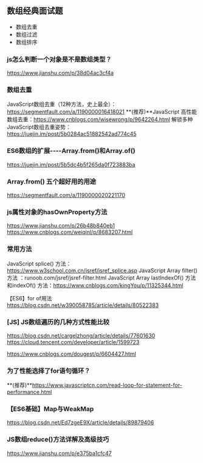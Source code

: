 ## 数组经典面试题

- 数组去重
- 数组过滤
- 数组排序


### js怎么判断一个对象是不是数组类型？
https://www.jianshu.com/p/38d04ac3cf4a

### 数组去重
JavaScript数组去重（12种方法，史上最全）：https://segmentfault.com/a/1190000016418021
**(推荐)**JavaScript 高性能数组去重：https://www.cnblogs.com/wisewrong/p/9642264.html
解锁多种JavaScript数组去重姿势： https://juejin.im/post/5b0284ac51882542ad774c45

### ES6数组的扩展----Array.from()和Array.of()
https://juejin.im/post/5b5dc4b5f265da0f723883ba

### Array.from() 五个超好用的用途

https://segmentfault.com/a/1190000020221170

### js属性对象的hasOwnProperty方法
https://www.jianshu.com/p/26b48b840eb1
https://www.cnblogs.com/weiqinl/p/8683207.html

### 常用方法
JavaScript splice() 方法：https://www.w3school.com.cn/jsref/jsref_splice.asp
JavaScript Array filter() 方法 ：runoob.com/jsref/jsref-filter.html
JavaScript Array lastIndexOf() 方法和indexOf() 方法：https://www.cnblogs.com/kingYou/p/11325344.html

【ES6】for of用法  https://blog.csdn.net/w390058785/article/details/80522383

### [JS] JS数组遍历的几种方式性能比较
https://blog.csdn.net/cargelzhong/article/details/77601630
https://cloud.tencent.com/developer/article/1599723

https://www.cnblogs.com/dougest/p/6604427.html

### 为了性能选择了for语句循环？
**(推荐)**https://www.javascriptcn.com/read-loop-for-statement-for-performance.html


### 【ES6基础】Map与WeakMap
https://blog.csdn.net/Ed7zgeE9X/article/details/89879406

### JS数组reduce()方法详解及高级技巧
https://www.jianshu.com/p/e375ba1cfc47